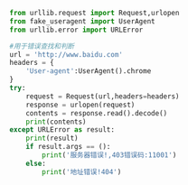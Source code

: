 
<BlogInfo id="210" title="14.URLError的使用" author="白日梦想猿" pv=0 read_times=0 pre_cost_time=0分24秒 category="爬虫学习" tag_list="['爬虫学习']" create_time="2020.05.31 16:10:26" update_time="2020.05.31 16:23:49" />

```python
from urllib.request import Request,urlopen
from fake_useragent import UserAgent
from urllib.error import URLError

#用于错误查找和判断
url = 'http://www.baidu.com'
headers = {
    'User-agent':UserAgent().chrome
}
try:
    request = Request(url,headers=headers)
    response = urlopen(request)
    contents = response.read().decode()
    print(contents)
except URLError as result:
    print(result)
    if result.args == ():
        print('服务器错误!,403错误码:11001')
    else:
        print('地址错误!404')

```
